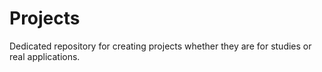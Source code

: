 # Projects
Dedicated repository for creating projects whether they are for studies or real applications.
